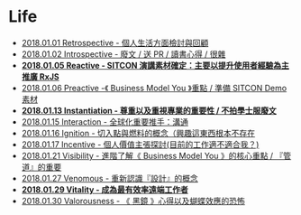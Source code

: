 # Life

- [2018.01.01 Retrospective - 個人生活方面檢討與回顧](https://medium.com/@maximilianhuang/2018-01-01-c29dfe74b20e)
- [2018.01.02 Introspective - 廢文 / 送 PR / 讀書心得 / 很雜](https://medium.com/@maximilianhuang/2018-01-02-7573a13f02f)
- **[2018.01.05 Reactive - SITCON 演講素材確定：主要以提升使用者經驗為主 推廣 RxJS](https://medium.com/@maximilianhuang/2018-01-05-4867b336820a)**
- [2018.01.06 Preactive -《 Business Model You 》重點 / 準備 SITCON Demo 素材](https://medium.com/@maximilianhuang/2018-01-06-3af2d5a6ee50)
- **[2018.01.13 Instantiation - 尊重以及重視專業的重要性 / 不拍學士服廢文](https://medium.com/@maximilianhuang/2018-01-13-ea6dd08a288)**
- [2018.01.15 Interaction - 全球化重要推手：溝通](https://medium.com/@maximilianhuang/2017-01-15-828b59cf2018)
- [2018.01.16 Ignition - 切入點與燃料的概念（興趣這東西根本不存在](https://medium.com/@maximilianhuang/2018-01-16-3389106b1e7a)
- [2018.01.17 Incentive - 個人價值主張探討(目前的工作適不適合我？)](https://medium.com/@maximilianhuang/2017-01-17-e938d5816543)
- [2018.01.21 Visibility - 進階了解《 Business Model You 》的核心重點 / 『管道』的重要](https://medium.com/@maximilianhuang/2018-01-21-d25aafb7b0a)
- [2018.01.27 Venomous - 重新認識『設計』的概念](https://medium.com/@maximilianhuang/2018-01-27-e17d971e77f4)
- **[2018.01.29 Vitality - 成為最有效率遠端工作者](https://medium.com/@maximilianhuang/2018-01-29-38ceea0bb0d7)**
- [2018.01.30 Valorousness - 《 黑鏡 》心得以及蝴蝶效應的恐怖](https://medium.com/@maximilianhuang/2018-01-30-318580b41c5c)
